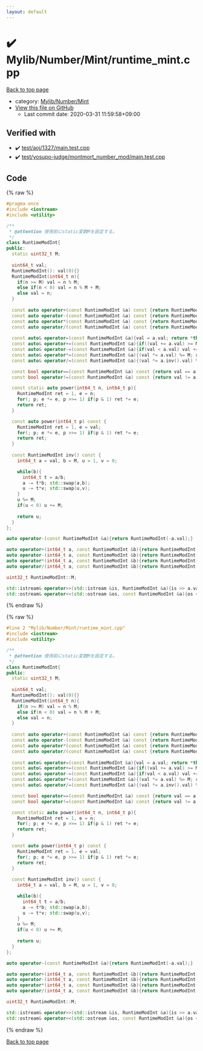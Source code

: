 ```yaml
---
layout: default
---
```


<!-- mathjax config similar to math.stackexchange -->
<script type="text/javascript" async
  src="https://cdnjs.cloudflare.com/ajax/libs/mathjax/2.7.5/MathJax.js?config=TeX-MML-AM_CHTML">
</script>
<script type="text/x-mathjax-config">
  MathJax.Hub.Config({
    TeX: { equationNumbers: { autoNumber: "AMS" }},
    tex2jax: {
      inlineMath: [ ['$','$'] ],
      processEscapes: true
    },
    "HTML-CSS": { matchFontHeight: false },
    displayAlign: "left",
    displayIndent: "2em"
  });
</script>

<script type="text/javascript" src="https://cdnjs.cloudflare.com/ajax/libs/jquery/3.4.1/jquery.min.js"></script>
<script src="https://cdn.jsdelivr.net/npm/jquery-balloon-js@1.1.2/jquery.balloon.min.js" integrity="sha256-ZEYs9VrgAeNuPvs15E39OsyOJaIkXEEt10fzxJ20+2I=" crossorigin="anonymous"></script>
<script type="text/javascript" src="../../../../assets/js/copy-button.js"></script>
<link rel="stylesheet" href="../../../../assets/css/copy-button.css" />


# :heavy_check_mark: Mylib/Number/Mint/runtime_mint.cpp

<a href="../../../../index.html">Back to top page</a>

* category: <a href="../../../../index.html#ed8374f4a8b62e2301eb75f9564224fe">Mylib/Number/Mint</a>
* <a href="{{ site.github.repository_url }}/blob/master/Mylib/Number/Mint/runtime_mint.cpp">View this file on GitHub</a>
    - Last commit date: 2020-03-31 11:59:58+09:00




## Verified with

* :heavy_check_mark: <a href="../../../../verify/test/aoj/1327/main.test.cpp.html">test/aoj/1327/main.test.cpp</a>
* :heavy_check_mark: <a href="../../../../verify/test/yosupo-judge/montmort_number_mod/main.test.cpp.html">test/yosupo-judge/montmort_number_mod/main.test.cpp</a>


## Code

<a id="unbundled"></a>
{% raw %}
```cpp
#pragma once
#include <iostream>
#include <utility>

/**
 * @attention 使用前にstatic変数Mを設定する。
 */
class RuntimeModInt{
public:
  static uint32_t M;
  
  uint64_t val;
  RuntimeModInt(): val(0){}
  RuntimeModInt(int64_t n){
    if(n >= M) val = n % M;
    else if(n < 0) val = n % M + M;
    else val = n;
  }
  
  const auto operator+(const RuntimeModInt &a) const {return RuntimeModInt(val + a.val);}
  const auto operator-(const RuntimeModInt &a) const {return RuntimeModInt(val - a.val);}
  const auto operator*(const RuntimeModInt &a) const {return RuntimeModInt(val * a.val);}
  const auto operator/(const RuntimeModInt &a) const {return RuntimeModInt(val * a.inv().val);}
  
  const auto& operator=(const RuntimeModInt &a){val = a.val; return *this;}
  const auto& operator+=(const RuntimeModInt &a){if((val += a.val) >= M) val -= M; return *this;}
  const auto& operator-=(const RuntimeModInt &a){if(val < a.val) val += M; val -= a.val; return *this;}
  const auto& operator*=(const RuntimeModInt &a){(val *= a.val) %= M; return *this;}
  const auto& operator/=(const RuntimeModInt &a){(val *= a.inv().val) %= M; return *this;}

  const bool operator==(const RuntimeModInt &a) const {return val == a.val;}
  const bool operator!=(const RuntimeModInt &a) const {return val != a.val;}

  const static auto power(int64_t n, int64_t p){
    RuntimeModInt ret = 1, e = n;
    for(; p; e *= e, p >>= 1) if(p & 1) ret *= e;
    return ret;
  }

  const auto power(int64_t p) const {
    RuntimeModInt ret = 1, e = val;
    for(; p; e *= e, p >>= 1) if(p & 1) ret *= e;
    return ret;
  }
  
  const RuntimeModInt inv() const {
    int64_t a = val, b = M, u = 1, v = 0;

    while(b){
      int64_t t = a/b;
      a -= t*b; std::swap(a,b);
      u -= t*v; std::swap(u,v);
    }
    u %= M;
    if(u < 0) u += M;
    
    return u;
  }
};

auto operator-(const RuntimeModInt &a){return RuntimeModInt(-a.val);}

auto operator+(int64_t a, const RuntimeModInt &b){return RuntimeModInt(a) + b;}
auto operator-(int64_t a, const RuntimeModInt &b){return RuntimeModInt(a) - b;}
auto operator*(int64_t a, const RuntimeModInt &b){return RuntimeModInt(a) * b;}
auto operator/(int64_t a, const RuntimeModInt &b){return RuntimeModInt(a) / b;}

uint32_t RuntimeModInt::M;

std::istream& operator>>(std::istream &is, RuntimeModInt &a){is >> a.val; return is;}
std::ostream& operator<<(std::ostream &os, const RuntimeModInt &a){os << a.val; return os;}

```
{% endraw %}

<a id="bundled"></a>
{% raw %}
```cpp
#line 2 "Mylib/Number/Mint/runtime_mint.cpp"
#include <iostream>
#include <utility>

/**
 * @attention 使用前にstatic変数Mを設定する。
 */
class RuntimeModInt{
public:
  static uint32_t M;
  
  uint64_t val;
  RuntimeModInt(): val(0){}
  RuntimeModInt(int64_t n){
    if(n >= M) val = n % M;
    else if(n < 0) val = n % M + M;
    else val = n;
  }
  
  const auto operator+(const RuntimeModInt &a) const {return RuntimeModInt(val + a.val);}
  const auto operator-(const RuntimeModInt &a) const {return RuntimeModInt(val - a.val);}
  const auto operator*(const RuntimeModInt &a) const {return RuntimeModInt(val * a.val);}
  const auto operator/(const RuntimeModInt &a) const {return RuntimeModInt(val * a.inv().val);}
  
  const auto& operator=(const RuntimeModInt &a){val = a.val; return *this;}
  const auto& operator+=(const RuntimeModInt &a){if((val += a.val) >= M) val -= M; return *this;}
  const auto& operator-=(const RuntimeModInt &a){if(val < a.val) val += M; val -= a.val; return *this;}
  const auto& operator*=(const RuntimeModInt &a){(val *= a.val) %= M; return *this;}
  const auto& operator/=(const RuntimeModInt &a){(val *= a.inv().val) %= M; return *this;}

  const bool operator==(const RuntimeModInt &a) const {return val == a.val;}
  const bool operator!=(const RuntimeModInt &a) const {return val != a.val;}

  const static auto power(int64_t n, int64_t p){
    RuntimeModInt ret = 1, e = n;
    for(; p; e *= e, p >>= 1) if(p & 1) ret *= e;
    return ret;
  }

  const auto power(int64_t p) const {
    RuntimeModInt ret = 1, e = val;
    for(; p; e *= e, p >>= 1) if(p & 1) ret *= e;
    return ret;
  }
  
  const RuntimeModInt inv() const {
    int64_t a = val, b = M, u = 1, v = 0;

    while(b){
      int64_t t = a/b;
      a -= t*b; std::swap(a,b);
      u -= t*v; std::swap(u,v);
    }
    u %= M;
    if(u < 0) u += M;
    
    return u;
  }
};

auto operator-(const RuntimeModInt &a){return RuntimeModInt(-a.val);}

auto operator+(int64_t a, const RuntimeModInt &b){return RuntimeModInt(a) + b;}
auto operator-(int64_t a, const RuntimeModInt &b){return RuntimeModInt(a) - b;}
auto operator*(int64_t a, const RuntimeModInt &b){return RuntimeModInt(a) * b;}
auto operator/(int64_t a, const RuntimeModInt &b){return RuntimeModInt(a) / b;}

uint32_t RuntimeModInt::M;

std::istream& operator>>(std::istream &is, RuntimeModInt &a){is >> a.val; return is;}
std::ostream& operator<<(std::ostream &os, const RuntimeModInt &a){os << a.val; return os;}

```
{% endraw %}

<a href="../../../../index.html">Back to top page</a>

